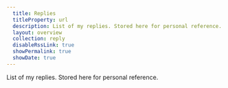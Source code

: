 ```yaml
---
  title: Replies
  titleProperty: url
  description: List of my replies. Stored here for personal reference.
  layout: overview
  collection: reply
  disableRssLink: true
  showPermalink: true
  showDate: true
---
```

List of my replies. Stored here for personal reference.
